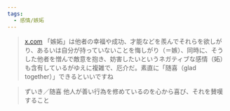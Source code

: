 ```yaml
---
tags:
  - 感情/嫉妬
---
```

>[x.com](https://x.com/phrayuki/status/1820497794232410318)
>「嫉妬」は他者の幸福や成功、才能などを羨んでそれらを欲しがり、あるいは自分が持っていないことを悔しがり（＝嫉）、同時に、そうした他者を憎んで敵意を抱き、妨害したいというネガティブな感情（妬）も含有しているがゆえに複雑で、厄介だ。素直に「随喜（glad together）」できるといいですね

>ずいき／随喜
>他人が善い行為を修めているのを心から喜び、それを賛嘆すること

